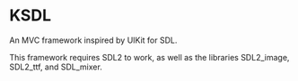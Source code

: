 KSDL
====

An MVC framework inspired by UIKit for SDL.

This framework requires SDL2 to work, as well as the libraries SDL2_image, SDL2_ttf, and SDL_mixer.
